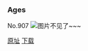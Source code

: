 ### Ages
No.907
![图片不见了~~~](https://imgs.xkcd.com/comics/ages.png)

[原址](https://xkcd.com//907) [下载](https://imgs.xkcd.com/comics/ages.png)

